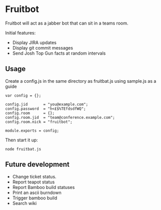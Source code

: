 Fruitbot
========

Fruitbot will act as a jabber bot that can sit in a teams room.

Initial features:

 * Display JIRA updates
 * Display git commit messages
 * Send Josh Top Gun facts at random intervals

## Usage

Create a config.js in the same directory as fruitbat.js using sample.js as a guide

    var config = {};

    config.jid       = "you@example.com";
    config.password  = "h<£$%TEfdsdfWQ";
    config.room      = {};
    config.room.jid  = "team@conference.example.com";
    config.room.nick = "fruitbot";

    module.exports = config;

Then start it up:

    node fruitbat.js 

## Future development

 * Change ticket status.
 * Report teapot status
 * Report Bamboo build statuses
 * Print an ascii burndown
 * Trigger bamboo build
 * Search wiki


